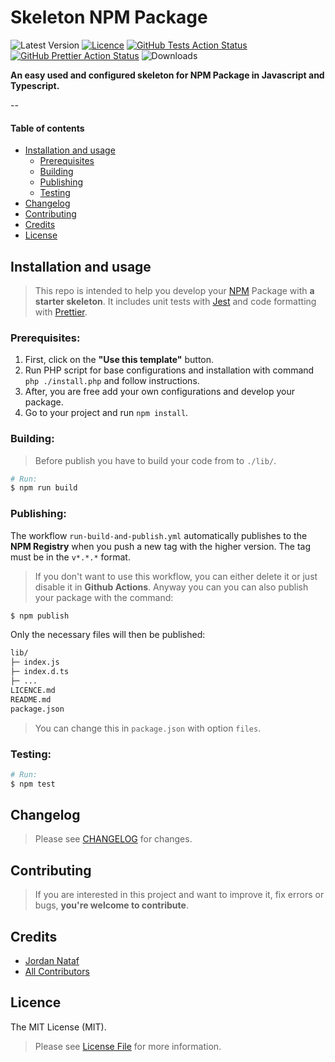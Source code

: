 # Skeleton NPM Package

![Latest Version](https://img.shields.io/github/v/tag/jornatf/skeleton-npm-package?label=version&style=flat-square)
[![Licence](https://img.shields.io/github/license/jornatf/skeleton-npm-package?label=license&style=flat-square)](LICENCE.md)
[![GitHub Tests Action Status](https://img.shields.io/github/actions/workflow/status/jornatf/skeleton-npm-package/run-tests.yml?branch=main&label=test&style=flat-square)](https://github.com/jornatf/skeleton-npm-package/actions?query=workflow%3Arun-tests+branch%3Amain)
[![GitHub Prettier Action Status](https://img.shields.io/github/actions/workflow/status/jornatf/skeleton-npm-package/fix-styling-code.yml?branch=main&label=code+style&style=flat-square)](https://github.com/jornatf/skeleton-npm-package/actions?query=workflow%3Afix-styling-code+branch%3Amain)
![Downloads](https://img.shields.io/github/downloads/jornatf/skeleton-npm-package/total?style=flat-square)

**An easy used and configured skeleton for NPM Package in Javascript and Typescript.**

--

#### Table of contents

-   [Installation and usage](#installation-and-usage)
    -   [Prerequisites](#prerequisites)
    -   [Building](#building)
    -   [Publishing](#publishing)
    -   [Testing](#testing)
-   [Changelog](#changelog)
-   [Contributing](#contributing)
-   [Credits](#credits)
-   [License](#license)

## Installation and usage

> This repo is intended to help you develop your [NPM](https://www.npmjs.com) Package with **a starter skeleton**. It includes unit tests with [Jest](https://jestjs.io) and code formatting with [Prettier](https://prettier.io).

### Prerequisites:

1. First, click on the **"Use this template"** button.
2. Run PHP script for base configurations and installation with command `php ./install.php` and follow instructions.
3. After, you are free add your own configurations and develop your package.
4. Go to your project and run `npm install`.

### Building:

> Before publish you have to build your code from to `./lib/`.

```bash
# Run:
$ npm run build
```

### Publishing:

The workflow `run-build-and-publish.yml` automatically publishes to the **NPM Registry** when you push a new tag with the higher version. The tag must be in the `v*.*.*` format.

> If you don't want to use this workflow, you can either delete it or just disable it in **Github Actions**. Anyway you can you can also publish your package with the command:

```bash
$ npm publish
```

Only the necessary files will then be published:

```txt
lib/
├─ index.js
├─ index.d.ts
├─ ...
LICENCE.md
README.md
package.json
```

> You can change this in `package.json` with option `files`.

### Testing:

```bash
# Run:
$ npm test
```

## Changelog

> Please see [CHANGELOG](CHANGELOG.md) for changes.

## Contributing

> If you are interested in this project and want to improve it, fix errors or bugs, **you're welcome to contribute**.

## Credits

-   [Jordan Nataf](https://github.com/jornatf)
-   [All Contributors](../../contributors)

## Licence

The MIT License (MIT).

> Please see [License File](LICENSE.md) for more information.
